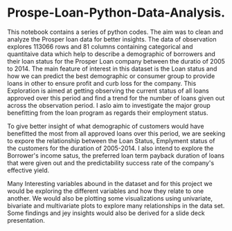 # Prospe-Loan-Python-Data-Analysis.
This notebook contains a series of python codes. The aim was to clean and analyze the Prosper loan data for better insights.
 The data of observation explores 113066 rows and 81 columns containing categorical and quantitaive data which help to describe a demographic of borrowers and their loan status for the Prosper Loan company between the duratio of 2005 to 2014. The main feature of interest in this dataset is the Loan status and how we can predict the best demographic or consumer group to provide loans in other to ensure profit and curb loss for the company. This Exploration is aimed at getting observing the current status of all loans approved over this period and find a trend for the number of loans given out across the observation period. I aslo aim to investigate the major group benefitting from the loan program as regards their employment status.

To give better insight of what demographic of customers would have benefitted the most from all approved loans over this period, we are seeking to expore the relationship between the Loan Status, Emplyment status of the customers for the duration of 2005-2014. I also intend to explore the Borrower's income satus, the preferred loan term payback duration of loans that were given out and the predictability success rate of the company's effective yield.

Many Interesting variables abound in the dataset and for this project we would be exploring the different variables and how they relate to one another. We would also be plotting some visualizations using univariate, bivariate and multivariate plots to explore many relationships in the data set. Some findings and jey insights would also be derived for a slide deck presentation.
